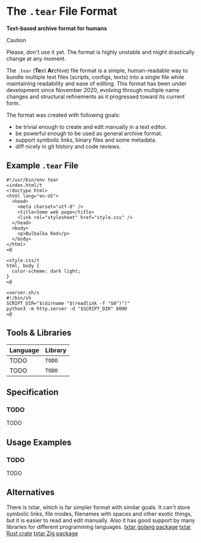 # **The `.tear` File Format**
**Text-based archive format for humans**

> [!CAUTION]
> Please, don't use it yet. The format is highly unstable and might drastically change at any moment.

The `.tear` (**Te**xt **Ar**chive) file format is a simple, human-readable way to bundle multiple text files (scripts, configs, texts) into a single file while maintaining readability and ease of editing.
This format has been under development since November 2020, evolving through multiple name changes and structural refinements as it progressed toward its current form.

The format was created with following goals:
- be trivial enough to create and edit manually in a text editor.
- be powerful enough to be used as general archive format.
- support symbolic links, binary files and some metadata.
- diff nicely in git history and code reviews.

## **Example `.tear` File**
```shell
#!/usr/bin/env tear
=index.html/t
<!doctype html>
<html lang="en-US">
  <head>
    <meta charset="utf-8" />
    <title>Some web page</title>
    <link rel="stylesheet" href="style.css" />
  </head>
  <body>
    <p>Bulbalka Red</p>
  </body>
</html>
=@

=style.css/t
html, body {
  color-scheme: dark light;
}
=@

=server.sh/s
#!/bin/sh
SCRIPT_DIR="$(dirname "$(readlink -f "$0")")"
python3 -m http.server -d "$SCRIPT_DIR" 8000
=@
```

## **Tools & Libraries**
| Language | Library |
|----------|---------|
| TODO     | `TODO`  |
| TODO     | `TODO`  |

## **Specification**
### TODO
TODO

## **Usage Examples**
### TODO
TODO

## **Alternatives**
There is txtar, which is far simpler format with similar goals. It can't store symbolic links, file modes, filenames with spaces and other exotic things, but it is easier to read and edit manually. Also it has good support by many libraries for different programming languages. 
[txtar golang package](https://pkg.go.dev/golang.org/x/tools/txtar) 
[txtar Rust crate](https://crates.io/crates/txtar) 
[txtar Zig package](https://abhinav.github.io/txtar.zig/)
